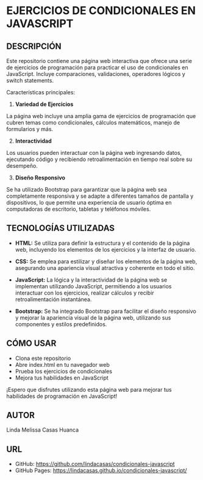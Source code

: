 # EJERCICIOS DE CONDICIONALES EN JAVASCRIPT

## DESCRIPCIÓN

Este repositorio contiene una página web interactiva que ofrece una serie de ejercicios de programación para practicar el uso de condicionales en JavaScript. Incluye comparaciones, validaciones, operadores lógicos y switch statements.

Características principales:

1. **Variedad de Ejercicios**

La página web incluye una amplia gama de ejercicios de programación que cubren temas como condicionales, cálculos matemáticos, manejo de formularios y más.

2. **Interactividad**

Los usuarios pueden interactuar con la página web ingresando datos, ejecutando código y recibiendo retroalimentación en tiempo real sobre su desempeño.

3. **Diseño Responsivo**

Se ha utilizado Bootstrap para garantizar que la página web sea completamente responsiva y se adapte a diferentes tamaños de pantalla y dispositivos, lo que permite una experiencia de usuario óptima en computadoras de escritorio, tabletas y teléfonos móviles.

## TECNOLOGÍAS UTILIZADAS

- **HTML:** Se utiliza para definir la estructura y el contenido de la página web, incluyendo los elementos de los ejercicios y la interfaz de usuario.

- **CSS:** Se emplea para estilizar y diseñar los elementos de la página web, asegurando una apariencia visual atractiva y coherente en todo el sitio.

- **JavaScript:** La lógica y la interactividad de la página web se implementan utilizando JavaScript, permitiendo a los usuarios interactuar con los ejercicios, realizar cálculos y recibir retroalimentación instantánea.

- **Bootstrap:** Se ha integrado Bootstrap para facilitar el diseño responsivo y mejorar la apariencia visual de la página web, utilizando sus componentes y estilos predefinidos.

## CÓMO USAR

- Clona este repositorio
- Abre index.html en tu navegador web
- Prueba los ejercicios de condicionales
- Mejora tus habilidades en JavaScript

¡Espero que disfrutes utilizando esta página web para mejorar tus habilidades de programación en JavaScript!

## AUTOR

Linda Melissa Casas Huanca

## URL

- GitHub: https://github.com/lindacasas/condicionales-javascript
- GitHub Pages: https://lindacasas.github.io/condicionales-javascript/

